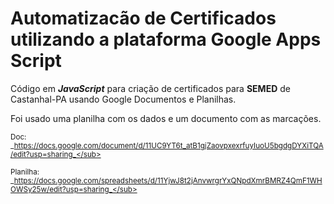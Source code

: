 # Automatizacão de Certificados utilizando a plataforma Google Apps Script
Código em ***JavaScript*** para criação de certificados para __SEMED__ de Castanhal-PA usando Google Documentos e Planilhas.

Foi usado uma planilha com os dados e um documento com as marcações.

<sub>Doc: _https://docs.google.com/document/d/11UC9YT6t_atB1gjZaovpxexrfuyIuoU5bgdgDYXiTQA/edit?usp=sharing_</sub>

<sub>Planilha: _https://docs.google.com/spreadsheets/d/11YjwJ8t2jAnvwrgrYxQNpdXmrBMRZ4QmF1WHOWSy25w/edit?usp=sharing_</sub>

